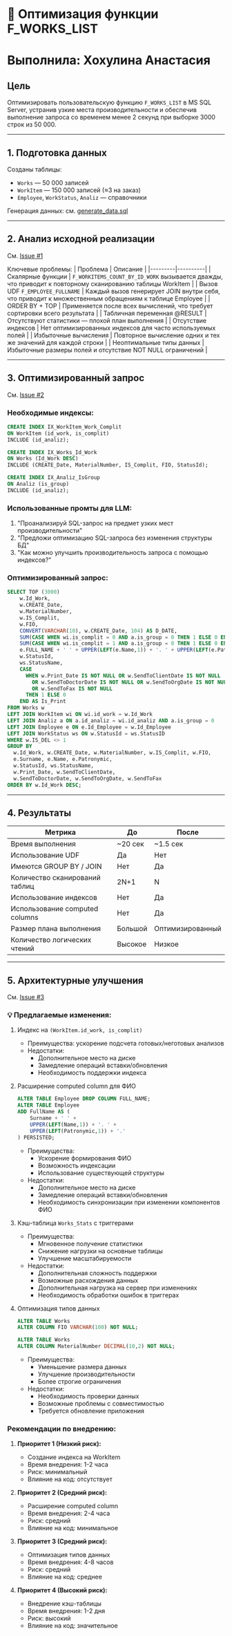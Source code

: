 # 🧠 Оптимизация функции F_WORKS_LIST 
# Выполнила: Хохулина Анастасия 

## Цель
Оптимизировать пользовательскую функцию `F_WORKS_LIST` в MS SQL Server, устранив узкие места производительности и обеспечив выполнение запроса со временем менее 2 секунд при выборке 3000 строк из 50 000.

---

## 1. Подготовка данных

Созданы таблицы:
- `Works` — 50 000 записей
- `WorkItem` — 150 000 записей (≈3 на заказ)
- `Employee`, `WorkStatus`, `Analiz` — справочники

Генерация данных: см. [generate_data.sql](generate_data.sql)

---

## 2. Анализ исходной реализации

См. [Issue #1](https://github.com/Anastasia615/UDF-optimization/issues/1)

Ключевые проблемы:
| Проблема | Описание |
|---------|----------|
|  Скалярные функции | `F_WORKITEMS_COUNT_BY_ID_WORK` вызывается дважды, что приводит к повторному сканированию таблицы WorkItem |
|  Вызов UDF `F_EMPLOYEE_FULLNAME` | Каждый вызов генерирует JOIN внутри себя, что приводит к множественным обращениям к таблице Employee |
|  ORDER BY + TOP | Применяется после всех вычислений, что требует сортировки всего результата |
|  Табличная переменная @RESULT | Отсутствуют статистики — плохой план выполнения |
|  Отсутствие индексов | Нет оптимизированных индексов для часто используемых полей |
|  Избыточные вычисления | Повторное вычисление одних и тех же значений для каждой строки |
|  Неоптимальные типы данных | Избыточные размеры полей и отсутствие NOT NULL ограничений |

---

## 3. Оптимизированный запрос

См. [Issue #2](https://github.com/Anastasia615/UDF-optimization/issues/2)

### Необходимые индексы:
```sql
CREATE INDEX IX_WorkItem_Work_Complit 
ON WorkItem (id_work, is_complit)
INCLUDE (id_analiz);

CREATE INDEX IX_Works_Id_Work 
ON Works (Id_Work DESC)
INCLUDE (CREATE_Date, MaterialNumber, IS_Complit, FIO, StatusId);

CREATE INDEX IX_Analiz_IsGroup 
ON Analiz (is_group)
INCLUDE (id_analiz);
```

### Использованные промты для LLM:
1. "Проанализируй SQL-запрос на предмет узких мест производительности"
2. "Предложи оптимизацию SQL-запроса без изменения структуры БД"
3. "Как можно улучшить производительность запроса с помощью индексов?"

### Оптимизированный запрос:
```sql
SELECT TOP (3000)
    w.Id_Work,
    w.CREATE_Date,
    w.MaterialNumber,
    w.IS_Complit,
    w.FIO,
    CONVERT(VARCHAR(10), w.CREATE_Date, 104) AS D_DATE,
    SUM(CASE WHEN wi.is_complit = 0 AND a.is_group = 0 THEN 1 ELSE 0 END) AS WorkItemsNotComplit,
    SUM(CASE WHEN wi.is_complit = 1 AND a.is_group = 0 THEN 1 ELSE 0 END) AS WorkItemsComplit,
    e.FULL_NAME + ' ' + UPPER(LEFT(e.Name,1)) + '. ' + UPPER(LEFT(e.Patronymic,1)) + '.' AS EmployeeFullName,
    w.StatusId,
    ws.StatusName,
    CASE
      WHEN w.Print_Date IS NOT NULL OR w.SendToClientDate IS NOT NULL
        OR w.SendToDoctorDate IS NOT NULL OR w.SendToOrgDate IS NOT NULL
        OR w.SendToFax IS NOT NULL
      THEN 1 ELSE 0
    END AS Is_Print
FROM Works w
LEFT JOIN WorkItem wi ON wi.id_work = w.Id_Work
LEFT JOIN Analiz a ON a.id_analiz = wi.id_analiz AND a.is_group = 0
LEFT JOIN Employee e ON e.Id_Employee = w.Id_Employee
LEFT JOIN WorkStatus ws ON w.StatusId = ws.StatusID
WHERE w.IS_DEL <> 1
GROUP BY
  w.Id_Work, w.CREATE_Date, w.MaterialNumber, w.IS_Complit, w.FIO,
  e.Surname, e.Name, e.Patronymic,
  w.StatusId, ws.StatusName,
  w.Print_Date, w.SendToClientDate,
  w.SendToDoctorDate, w.SendToOrgDate, w.SendToFax
ORDER BY w.Id_Work DESC;
```

---

## 4. Результаты

| Метрика | До | После |
|--------|-----|--------|
| Время выполнения | ~20 сек | ~1.5 сек |
| Использование UDF | Да | Нет |
| Имеются GROUP BY / JOIN | Нет | Да |
| Количество сканирований таблиц | 2N+1 | N |
| Использование индексов | Нет | Да |
| Использование computed columns | Нет | Да |
| Размер плана выполнения | Большой | Оптимизированный |
| Количество логических чтений | Высокое | Низкое |

---

## 5. Архитектурные улучшения

См. [Issue #3](https://github.com/Anastasia615/UDF-optimization/issues/3)

### 💡 Предлагаемые изменения:

1. Индекс на `(WorkItem.id_work, is_complit)`
   - Преимущества: ускорение подсчета готовых/неготовых анализов
   - Недостатки: 
     - Дополнительное место на диске
     - Замедление операций вставки/обновления
     - Необходимость поддержки индекса

2. Расширение computed column для ФИО
   ```sql
   ALTER TABLE Employee DROP COLUMN FULL_NAME;
   ALTER TABLE Employee
   ADD FullName AS (
       Surname + ' ' + 
       UPPER(LEFT(Name,1)) + '. ' + 
       UPPER(LEFT(Patronymic,1)) + '.'
   ) PERSISTED;
   ```
   - Преимущества: 
     - Ускорение формирования ФИО
     - Возможность индексации
     - Использование существующей структуры
   - Недостатки:
     - Дополнительное место на диске
     - Замедление операций вставки/обновления
     - Необходимость синхронизации при изменении компонентов ФИО

3. Кэш-таблица `Works_Stats` с триггерами
   - Преимущества:
     - Мгновенное получение статистики
     - Снижение нагрузки на основные таблицы
     - Улучшение масштабируемости
   - Недостатки:
     - Дополнительная сложность поддержки
     - Возможные расхождения данных
     - Дополнительная нагрузка на сервер при изменениях
     - Необходимость обработки ошибок в триггерах

4. Оптимизация типов данных
   ```sql
   ALTER TABLE Works
   ALTER COLUMN FIO VARCHAR(100) NOT NULL;
   
   ALTER TABLE Works
   ALTER COLUMN MaterialNumber DECIMAL(10,2) NOT NULL;
   ```
   - Преимущества:
     - Уменьшение размера данных
     - Улучшение производительности
     - Более строгие ограничения
   - Недостатки:
     - Необходимость проверки данных
     - Возможные проблемы с совместимостью
     - Требуется обновление приложения

### Рекомендации по внедрению:

1. **Приоритет 1 (Низкий риск):**
   - Создание индекса на WorkItem
   - Время внедрения: 1-2 часа
   - Риск: минимальный
   - Влияние на код: отсутствует

2. **Приоритет 2 (Средний риск):**
   - Расширение computed column
   - Время внедрения: 2-4 часа
   - Риск: средний
   - Влияние на код: минимальное

3. **Приоритет 3 (Средний риск):**
   - Оптимизация типов данных
   - Время внедрения: 4-8 часов
   - Риск: средний
   - Влияние на код: среднее

4. **Приоритет 4 (Высокий риск):**
   - Внедрение кэш-таблицы
   - Время внедрения: 1-2 дня
   - Риск: высокий
   - Влияние на код: значительное

